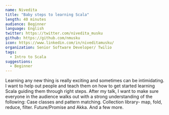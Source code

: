 ```yaml
---
name: Nivedita
title: "Baby steps to learning Scala"
length: 40 minutes
audience: Beginner
language: English
twitter: https://twitter.com/nivedita_musku
github: https://github.com/nmusku
icon: https://www.linkedin.com/in/niveditamusku/
organization: Senior Software Developer/ Twilio
tags:
  - Intro to Scala
suggestions:
  - Beginner
---
```

Learning any new thing is really exciting and sometimes can be intimidating. I want to help out people and teach them on how to get started learning Scala guiding them through right steps. After my talk, I want to make sure everyone in the audience walks out with a strong understanding of the following:
Case classes and pattern matching.
Collection library- map, fold, reduce, filter.
Future/Promise and Akka.
And a few more.


